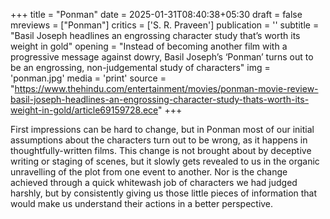 +++
title = "Ponman"
date = 2025-01-31T08:40:38+05:30
draft = false
mreviews = ["Ponman"]
critics = ['S. R. Praveen']
publication = ''
subtitle = "Basil Joseph headlines an engrossing character study that’s worth its weight in gold"
opening = "Instead of becoming another film with a progressive message against dowry, Basil Joseph’s ‘Ponman’ turns out to be an engrossing, non-judgemental study of characters"
img = 'ponman.jpg'
media = 'print'
source = "https://www.thehindu.com/entertainment/movies/ponman-movie-review-basil-joseph-headlines-an-engrossing-character-study-thats-worth-its-weight-in-gold/article69159728.ece"
+++

First impressions can be hard to change, but in Ponman most of our initial assumptions about the characters turn out to be wrong, as it happens in thoughtfully-written films. This change is not brought about by deceptive writing or staging of scenes, but it slowly gets revealed to us in the organic unravelling of the plot from one event to another. Nor is the change achieved through a quick whitewash job of characters we had judged harshly, but by consistently giving us those little pieces of information that would make us understand their actions in a better perspective.
